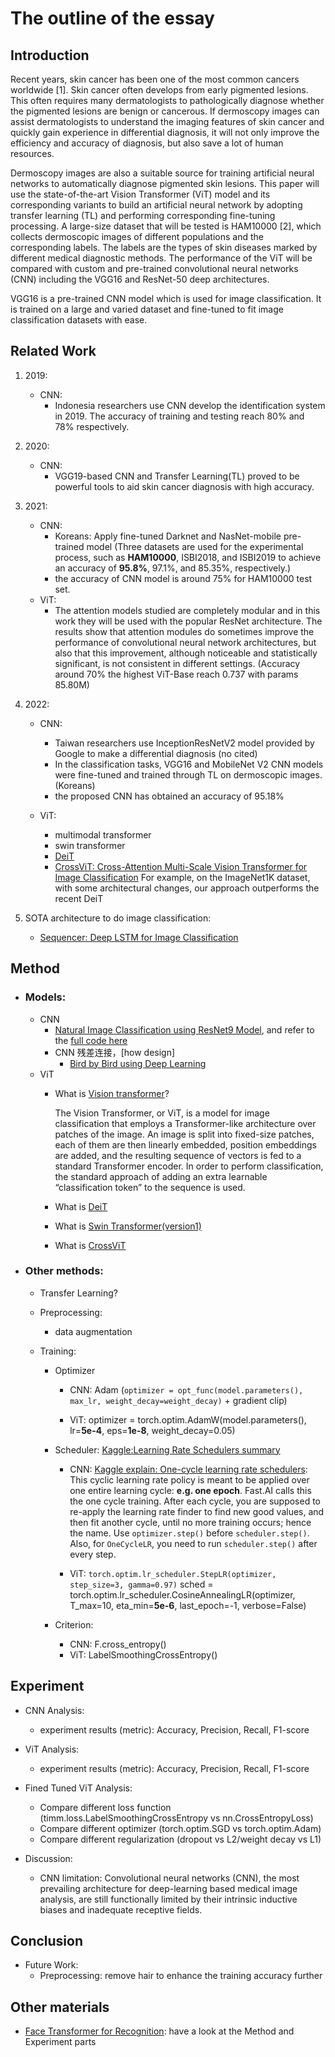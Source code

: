 # The outline of the essay

## Introduction
Recent years, skin cancer has been one of the most common cancers worldwide [1]. Skin cancer often develops from early pigmented lesions. This often requires many dermatologists to pathologically diagnose whether the pigmented lesions are benign or cancerous. If dermoscopy images can assist dermatologists to understand the imaging features of skin cancer and quickly gain experience in differential diagnosis, it will not only improve the efficiency and accuracy of diagnosis, but also save a lot of human resources. 

Dermoscopy images are also a suitable source for training artificial neural networks to automatically diagnose pigmented skin lesions. This paper will use the state-of-the-art Vision Transformer (ViT) model and its corresponding variants to build an artificial neural network by adopting transfer learning (TL) and performing corresponding fine-tuning processing. A large-size dataset that will be tested is HAM10000 [2], which collects dermoscopic images of different populations and the corresponding labels. The labels are the types of skin diseases marked by different medical diagnostic methods. The performance of the ViT will be compared with custom and pre-trained convolutional neural networks (CNN) including the VGG16 and ResNet-50 deep architectures.

VGG16 is a pre-trained CNN model which is used for image classification. It is trained on a large and varied dataset and fine-tuned to fit image classification datasets with ease.


## Related Work
1. 2019: 
    - CNN: 
        - Indonesia researchers use CNN develop the identification system in 2019. The accuracy of training and testing reach 80% and 78% respectively.
2. 2020: 
    - CNN:
        - VGG19-based CNN and Transfer Learning(TL) proved to be powerful tools to aid skin cancer diagnosis with high accuracy.

3. 2021: 
    - CNN: 
        - Koreans: Apply fine-tuned Darknet and NasNet-mobile pre-trained model (Three datasets are used for the experimental process, such as **HAM10000**, ISBI2018, and ISBI2019 to achieve an accuracy of **95.8%**, 97.1%, and 85.35%, respectively.)
        - the accuracy of CNN model is around 75% for HAM10000 test set. 
    - ViT:
        - The attention models studied are completely modular and in this work they will be used with the popular ResNet architecture. The results show that attention modules do sometimes improve the performance of convolutional neural network architectures, but also that this improvement, although noticeable and statistically significant, is not consistent in different settings. (Accuracy around 70% the highest ViT-Base reach 0.737 with params 85.80M)

4. 2022: 
    - CNN: 
        - Taiwan researchers use InceptionResNetV2 model provided by Google to make a differential diagnosis (no cited)
        - In the classification tasks, VGG16 and MobileNet V2 CNN models were fine-tuned and trained through TL on dermoscopic images. (Koreans)
        - the proposed CNN has obtained an accuracy of 95.18%
    
    - ViT:
        - multimodal transformer
        - swin transformer
        - [DeiT](https://paperswithcode.com/paper/deit-iii-revenge-of-the-vit)
        - [CrossViT: Cross-Attention Multi-Scale Vision Transformer for Image Classification](https://paperswithcode.com/paper/2103-14899) For example, on the ImageNet1K dataset, with some architectural changes, our approach outperforms the recent DeiT

5. SOTA architecture to do image classification:
    - [Sequencer: Deep LSTM for Image Classification](https://paperswithcode.com/paper/sequencer-deep-lstm-for-image-classification)


## Method
- ### Models: 
    - CNN
        - [Natural Image Classification using ResNet9 Model](https://medium.com/swlh/natural-image-classification-using-resnet9-model-6f9dc924cd6d), and refer to the [full code here](https://jovian.ai/rashissharma1701/image-classification-resnet9/v/8?utm_source=embed)
        - CNN 残差连接，[how design]
            - [Bird by Bird using Deep Learning](https://towardsdatascience.com/bird-by-bird-using-deep-learning-4c0fa81365d7)
    - ViT
        - What is [Vision transformer](https://paperswithcode.com/method/vision-transformer)?

            The Vision Transformer, or ViT, is a model for image classification that employs a Transformer-like architecture over patches of the image. An image is split into fixed-size patches, each of them are then linearly embedded, position embeddings are added, and the resulting sequence of vectors is fed to a standard Transformer encoder. In order to perform classification, the standard approach of adding an extra learnable “classification token” to the sequence is used.

        - What is [DeiT](https://paperswithcode.com/paper/deit-iii-revenge-of-the-vit)

        - What is [Swin Transformer(version1)](https://paperswithcode.com/paper/swin-transformer-hierarchical-vision)

        - What is [CrossViT](https://paperswithcode.com/paper/2103-14899)

- ### Other methods:
    - Transfer Learning?
    - Preprocessing:
        - data augmentation

    - Training:
        - Optimizer
            - CNN: Adam (```optimizer = opt_func(model.parameters(), max_lr, weight_decay=weight_decay)``` + gradient clip)

            - ViT: optimizer = torch.optim.AdamW(model.parameters(), lr=**5e-4**, eps=**1e-8**, weight_decay=0.05)


        - Scheduler: [Kaggle:Learning Rate Schedulers summary](https://www.kaggle.com/code/snnclsr/learning-rate-schedulers/)
            - CNN: [Kaggle explain: One-cycle learning rate schedulers](https://www.kaggle.com/code/residentmario/one-cycle-learning-rate-schedulers/notebook): This cyclic learning rate policy is meant to be applied over one entire learning cycle: **e.g. one epoch**. Fast.AI calls this the one cycle training. After each cycle, you are supposed to re-apply the learning rate finder to find new good values, and then fit another cycle, until no more training occurs; hence the name. Use ```optimizer.step()``` before ```scheduler.step()```. Also, for ```OneCycleLR```, you need to run ```scheduler.step()``` after every step.

            - ViT: ```torch.optim.lr_scheduler.StepLR(optimizer, step_size=3, gamma=0.97)```
            sched = torch.optim.lr_scheduler.CosineAnnealingLR(optimizer, T_max=10, eta_min=**5e-6**, last_epoch=-1, verbose=False)
        
        - Criterion:
            - CNN: F.cross_entropy()
            - ViT: LabelSmoothingCrossEntropy()

         

## Experiment
- CNN Analysis:
    - experiment results (metric): Accuracy, Precision, Recall, F1-score

- ViT Analysis:
    - experiment results (metric): Accuracy, Precision, Recall, F1-score

- Fined Tuned ViT Analysis:
    - Compare different loss function (timm.loss.LabelSmoothingCrossEntropy vs nn.CrossEntropyLoss)
    - Compare different optimizer (torch.optim.SGD vs torch.optim.Adam)
    - Compare different regularization (dropout vs L2/weight decay vs L1)

- Discussion:
    - CNN limitation: Convolutional neural networks (CNN), the most prevailing architecture for deep-learning based medical image analysis, are still functionally limited by their intrinsic inductive biases and inadequate receptive fields.


## Conclusion 
- Future Work:
    - Preprocessing: remove hair to enhance the training accuracy further
    
## Other materials
- [Face Transformer for Recognition](https://arxiv.org/pdf/2103.14803.pdf): have a look at the Method and Experiment parts
